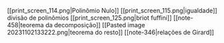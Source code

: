 
[[print_screen_114.png|Polinômio Nulo]]
[[print_screen_115.png|igualdade]]
divisão de polinômios
[[print_screen_125.png|briot fuffini]]
[[note-458|teorema da decomposição]]
[[Pasted image 20231102133222.png|teorema do resto]]
[[note-346|relações de Girard]]










